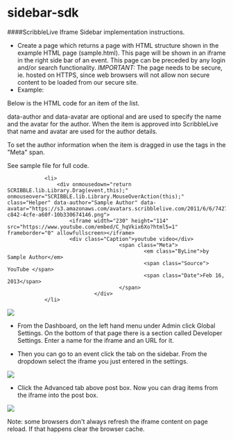 sidebar-sdk
===========
####ScribbleLive Iframe Sidebar implementation instructions.

  * Create a page which returns a page with HTML structure shown in the example HTML page (sample.html). This page will be shown in an iframe in the right side bar of an event. This page can be preceded by any login and/or search functionality.  *IMPORTANT:* The page needs to be secure, ie. hosted on HTTPS, since web browsers will not allow non secure content to be loaded from our secure site.
  * Example:

Below is the HTML code for an item of the list.

data-author and data-avatar are optional and are used to specify the name and the avatar for the author. 
When the item is approved into ScribbleLive that name and avatar are used for the author details.

To set the author information when the item is dragged in use the tags in the "Meta" span.

See sample file for full code. 

```
            <li>
                <div onmousedown="return SCRIBBLE.lib.Library.Drag(event,this);" onmouseover="SCRIBBLE.lib.Library.MouseOverAction(this);" class="Helper" data-author="Sample Author" data-avatar="https://s3.amazonaws.com/avatars.scribblelive.com/2011/6/6/742700e1-c842-4cfe-a60f-10b330674146.png">
                    <iframe width="230" height="114" src="https://www.youtube.com/embed/C_hqVkix6Xo?html5=1" frameborder="0" allowfullscreen></iframe>
                    <div class="Caption">youtube video</div>
                                    <span class="Meta">
                                            <em class="ByLine">by Sample Author</em>
                                            <span class="Source"> YouTube </span>
                                            <span class="Date">Feb 16, 2013</span>
                                    </span>
                            </div>
            </li>
```

<img src="http://s3.amazonaws.com/customerfiles.scribblelive.com/sidebarsdk/devsettings.jpg"/>

  * From the Dashboard, on the left hand menu under Admin click Global Settings. On the bottom of that page there is a section called Developer Settings. Enter a name for the iframe and an URL for it.

  * Then you can go to an event click the tab on the sidebar. From the dropdown select the iframe you just entered in the settings.

<img src="http://s3.amazonaws.com/customerfiles.scribblelive.com/sidebarsdk/sidebar_select.jpg"/>

  * Click the Advanced tab above post box. Now you can drag items from the iframe into the post box.

<img src="http://s3.amazonaws.com/customerfiles.scribblelive.com/sidebarsdk/adv_post.jpg"/>


Note: some browsers don't always refresh the iframe content on page reload. If that happens clear the browser cache.
